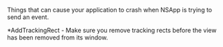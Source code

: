 Things that can cause your application to crash when NSApp is trying to send an event. 


*AddTrackingRect - Make sure you remove tracking rects before the view has been removed from its window.
